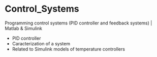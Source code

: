 # Control_Systems
Programming control systems (PID controller and feedback systems) | Matlab &amp; Simulink
- PID controller
- Caracterization of a system
- Related to Simulink models of temperature controllers
